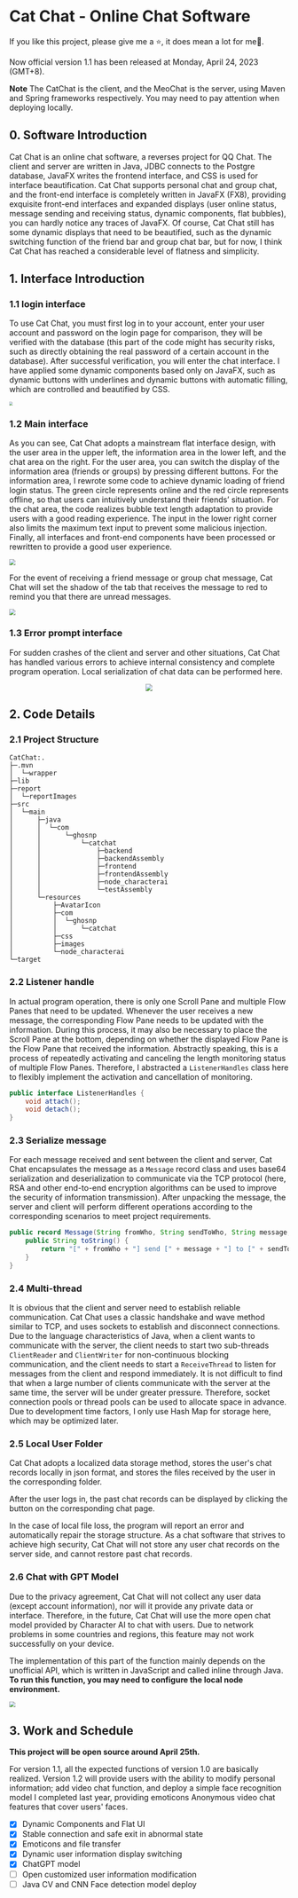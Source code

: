 # Cat Chat - Online Chat Software

If you like this project, please give me a ⭐, it does mean a lot for me🙏.

Now official version 1.1 has been released at Monday, April 24, 2023 (GMT+8).

**Note** The CatChat is the client, and the MeoChat is the server, using Maven and Spring frameworks respectively. You may need to pay attention when deploying locally.

## 0.	Software Introduction

Cat Chat is an online chat software, a reverses project for QQ Chat. The client and server are written in Java, JDBC connects to the Postgre database, JavaFX writes the frontend interface, and CSS is used for interface beautification. Cat Chat supports personal chat and group chat, and the front-end interface is completely written in JavaFX (FX8), providing exquisite front-end interfaces and expanded displays (user online status, message sending and receiving status, dynamic components, flat bubbles), you can hardly notice any traces of JavaFX. Of course, Cat Chat still has some dynamic displays that need to be beautified, such as the dynamic switching function of the friend bar and group chat bar, but for now, I think Cat Chat has reached a considerable level of flatness and simplicity.



## 1.	Interface Introduction

### 1.1	login interface

To use Cat Chat, you must first log in to your account, enter your user account and password on the login page for comparison, they will be verified with the database (this part of the code might has security risks, such as directly obtaining the real password of a certain account in the database). After successful verification, you will enter the chat interface. I have applied some dynamic components based only on JavaFX, such as dynamic buttons with underlines and dynamic buttons with automatic filling, which are controlled and beautified by CSS.

<img src="reportImages\Login1.1.png" style="zoom: 40%;" />


### 1.2	Main interface

As you can see, Cat Chat adopts a mainstream flat interface design, with the user area in the upper left, the information area in the lower left, and the chat area on the right. For the user area, you can switch the display of the information area (friends or groups) by pressing different buttons. For the information area, I rewrote some code to achieve dynamic loading of friend login status. The green circle represents online and the red circle represents offline, so that users can intuitively understand their friends’ situation. For the chat area, the code realizes bubble text length adaptation to provide users with a good reading experience. The input in the lower right corner also limits the maximum text input to prevent some malicious injection. Finally, all interfaces and front-end components have been processed or rewritten to provide a good user experience.

<img src="reportImages\chatfriend1.1.png" style="zoom:67%;" />


For the event of receiving a friend message or group chat message, Cat Chat will set the shadow of the tab that receives the message to red to remind you that there are unread messages.

<img src="reportImages\chat group1.1.png" style="zoom:67%;" />


### 1.3	Error prompt interface

For sudden crashes of the client and server and other situations, Cat Chat has handled various errors to achieve internal consistency and complete program operation. Local serialization of chat data can be performed here.

<div align=center>
<img src="reportImages\exception.png" style="zoom: 80%;" />
</div>



## 2.	Code Details

### 2.1	Project Structure
```
CatChat:.
├─.mvn
│  └─wrapper
├─lib
├─report
│  └─reportImages
├─src
│  └─main
│      ├─java
│      │  └─com
│      │      └─ghosnp
│      │          └─catchat
│      │              ├─backend
│      │              ├─backendAssembly
│      │              ├─frontend
│      │              ├─frontendAssembly
│      │              ├─node_characterai
│      │              └─testAssembly
│      └─resources
│          ├─AvatarIcon
│          ├─com
│          │  └─ghosnp
│          │      └─catchat
│          ├─css
│          ├─images
│          └─node_characterai
└─target
```

### 2.2	Listener handle

In actual program operation, there is only one Scroll Pane and multiple Flow Panes that need to be updated. Whenever the user receives a new message, the corresponding Flow Pane needs to be updated with the information. During this process, it may also be necessary to place the Scroll Pane at the bottom, depending on whether the displayed Flow Pane is the Flow Pane that received the information. Abstractly speaking, this is a process of repeatedly activating and canceling the length monitoring status of multiple Flow Panes. Therefore, I abstracted a `ListenerHandles` class here to flexibly implement the activation and cancellation of monitoring.

```java
public interface ListenerHandles {
    void attach();
    void detach();
}
```

### 2.3	Serialize message

For each message received and sent between the client and server, Cat Chat encapsulates the message as a `Message` record class and uses base64 serialization and deserialization to communicate via the TCP protocol (here, RSA and other end-to-end encryption algorithms can be used to improve the security of information transmission). After unpacking the message, the server and client will perform different operations according to the corresponding scenarios to meet project requirements.

```java
public record Message(String fromWho, String sendToWho, String message, Date date) implements Serializable {
    public String toString() {
        return "[" + fromWho + "] send [" + message + "] to [" + sendToWho + "] at [" + date.toString() + "]";
    } 
}
```

### 2.4	Multi-thread

It is obvious that the client and server need to establish reliable communication. Cat Chat uses a classic handshake and wave method similar to TCP, and uses sockets to establish and disconnect connections. Due to the language characteristics of Java, when a client wants to communicate with the server, the client needs to start two sub-threads `ClientReader` and `ClientWriter` for non-continuous blocking communication, and the client needs to start a `ReceiveThread` to listen for messages from the client and respond immediately. It is not difficult to find that when a large number of clients communicate with the server at the same time, the server will be under greater pressure. Therefore, socket connection pools or thread pools can be used to allocate space in advance. Due to development time factors, I only use Hash Map for storage here, which may be optimized later.

### 2.5 Local User Folder

Cat Chat adopts a localized data storage method, stores the user's chat records locally in json format, and stores the files received by the user in the corresponding folder.

After the user logs in, the past chat records can be displayed by clicking the button on the corresponding chat page.

In the case of local file loss, the program will report an error and automatically repair the storage structure. As a chat software that strives to achieve high security, Cat Chat will not store any user chat records on the server side, and cannot restore past chat records.

### 2.6 Chat with GPT Model

Due to the privacy agreement, Cat Chat will not collect any user data (except account information), nor will it provide any private data or interface. Therefore, in the future, Cat Chat will use the more open chat model provided by Character AI to chat with users. Due to network problems in some countries and regions, this feature may not work successfully on your device.

The implementation of this part of the function mainly depends on the unofficial API, which is written in JavaScript and called inline through Java. **To run this function, you may need to configure the local node environment.**

<img src="reportImages\gpt.png" style="zoom: 67%;" />



## 3.	Work and Schedule

**This project will be open source around April 25th.**

For version 1.1, all the expected functions of version 1.0 are basically realized. Version 1.2 will provide users with the ability to modify personal information; add video chat function, and deploy a simple face recognition model I completed last year, providing emoticons Anonymous video chat features that cover users' faces.


- [x] Dynamic Components and Flat UI
- [x] Stable connection and safe exit in abnormal state
- [x] Emoticons and file transfer
- [x] Dynamic user information display switching
- [x] ChatGPT model
- [ ] Open customized user information modification
- [ ] Java CV and CNN Face detection model deploy
